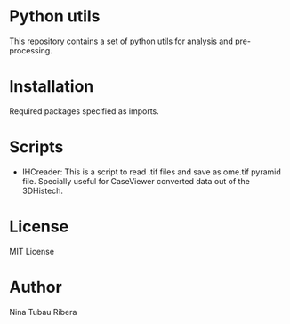 # Python utils

This repository contains a set of python utils for analysis and pre-processing. 

# Installation

Required packages specified as imports.

# Scripts

- IHCreader: This is a script to read .tif files and save as ome.tif pyramid file. Specially useful for CaseViewer converted data out of the 3DHistech. 

# License

MIT License

# Author

Nina Tubau Ribera
